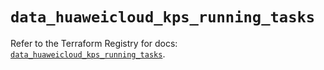 # `data_huaweicloud_kps_running_tasks`

Refer to the Terraform Registry for docs: [`data_huaweicloud_kps_running_tasks`](https://registry.terraform.io/providers/huaweicloud/huaweicloud/1.71.1/docs/data-sources/kps_running_tasks).
